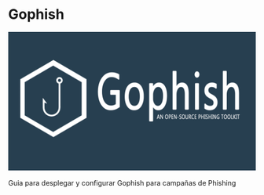 # Gophish

<img src=Imagenes/gophish.png>

Guia para desplegar y configurar Gophish para campañas de Phishing
